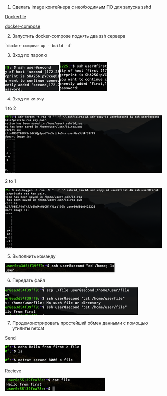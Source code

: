 1. Сделать image контейнера с необходимым ПО для запуска sshd

[Dockerfile](dockerfile)

[docker-compose](docker-compose.yml)

2. Запустить docker-compose поднять два ssh сервера
```
`docker-compose up --build -d`
```

3. Вход по паролю

![](1.1.png)
![](1.2.png)

4. Вход по ключу

1 to 2

![](2.png)

2 to 1

![](3.png)

5. Выполнить команду

![](4.png)

6. Передать файл

![](5.png)

7. Продемонстрировать простейший обмен данными с помощью утилиты netcat

Send

![](6.png)

Recieve

![](7.png)
